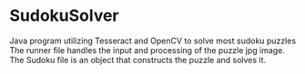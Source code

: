 # SudokuSolver
Java program utilizing Tesseract and OpenCV to solve most sudoku puzzles
The runner file handles the input and processing of the puzzle jpg image.
The Sudoku file is an object that constructs the puzzle and solves it.
